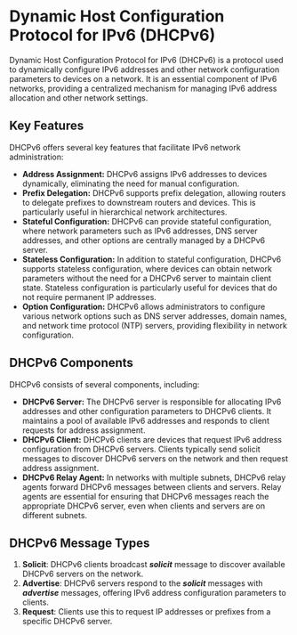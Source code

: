 # Dynamic Host Configuration Protocol for IPv6 (DHCPv6)

Dynamic Host Configuration Protocol for IPv6 (DHCPv6) is a protocol used to dynamically configure IPv6 addresses and other network configuration parameters to devices on a network. It is an essential component of IPv6 networks, providing a centralized mechanism for managing IPv6 address allocation and other network settings.

## Key Features

DHCPv6 offers several key features that facilitate IPv6 network administration:

- **Address Assignment:** DHCPv6 assigns IPv6 addresses to devices dynamically, eliminating the need for manual configuration.
- **Prefix Delegation:** DHCPv6 supports prefix delegation, allowing routers to delegate prefixes to downstream routers and devices. This is particularly useful in hierarchical network architectures.
- **Stateful Configuration:** DHCPv6 can provide stateful configuration, where network parameters such as IPv6 addresses, DNS server addresses, and other options are centrally managed by a DHCPv6 server.
- **Stateless Configuration:** In addition to stateful configuration, DHCPv6 supports stateless configuration, where devices can obtain network parameters without the need for a DHCPv6 server to maintain client state. Stateless configuration is particularly useful for devices that do not require permanent IP addresses.
- **Option Configuration:** DHCPv6 allows administrators to configure various network options such as DNS server addresses, domain names, and network time protocol (NTP) servers, providing flexibility in network configuration.

## DHCPv6 Components

DHCPv6 consists of several components, including:

- **DHCPv6 Server:** The DHCPv6 server is responsible for allocating IPv6 addresses and other configuration parameters to DHCPv6 clients. It maintains a pool of available IPv6 addresses and responds to client requests for address assignment.
- **DHCPv6 Client:** DHCPv6 clients are devices that request IPv6 address configuration from DHCPv6 servers. Clients typically send solicit messages to discover DHCPv6 servers on the network and then request address assignment.
- **DHCPv6 Relay Agent:** In networks with multiple subnets, DHCPv6 relay agents forward DHCPv6 messages between clients and servers. Relay agents are essential for ensuring that DHCPv6 messages reach the appropriate DHCPv6 server, even when clients and servers are on different subnets.

## DHCPv6 Message Types
1. **Solicit**: DHCPv6 clients broadcast ***solicit*** message to discover available DHCPv6 servers on the network.
2. **Advertise**: DHCPv6 servers respond to the ***solicit*** messages with ***advertise*** messages, offering IPv6 address configuration parameters to clients.
3. **Request**: Clients use this to request IP addresses or prefixes from a specific DHCPv6 server.

